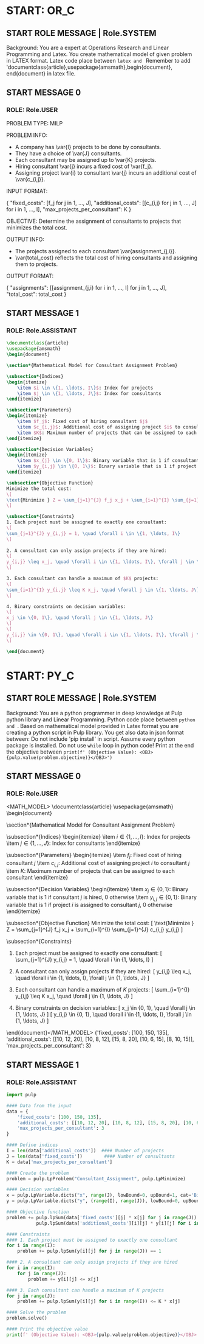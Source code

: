 # START: OR_C 
## START ROLE MESSAGE | Role.SYSTEM 
Background: You are a expert at Operations Research and Linear Programming and Latex. You create mathematical model of given problem in LATEX format. Latex code place between ```latex and ``` Remember to add 'documentclass{article},usepackage{amsmath},begin{document}, end{document} in latex file. 
## START MESSAGE 0 
### ROLE: Role.USER
<DESCRIPTION>
PROBLEM TYPE: MILP

PROBLEM INFO:

- A company has \var{I} projects to be done by consultants.
- They have a choice of \var{J} consultants.
- Each consultant may be assigned up to \var{K} projects. 
- Hiring consultant \var{j} incurs a fixed cost of \var{f_j}.
- Assigning project \var{i} to consultant \var{j} incurs an additional cost of \var{c_{i,j}}.

INPUT FORMAT: 

{
    "fixed_costs": [f_j for j in 1, ..., J],
    "additional_costs": [[c_{i,j} for j in 1, ..., J] for i in 1, ..., I],
    "max_projects_per_consultant": K
}

OBJECTIVE: Determine the assignment of consultants to projects that minimizes the total cost.

OUTPUT INFO:

- The projects assigned to each consultant \var{assignment_{j,i}}.
- \var{total_cost} reflects the total cost of hiring consultants and assigning them to projects.

OUTPUT FORMAT:

{
    "assignments": [[assignment_{j,i} for i in 1, ..., I] for j in 1, ..., J],
    "total_cost": total_cost
}
</DESCRIPTION>


## START MESSAGE 1 
### ROLE: Role.ASSISTANT
```latex
\documentclass{article}
\usepackage{amsmath}
\begin{document}

\section*{Mathematical Model for Consultant Assignment Problem}

\subsection*{Indices}
\begin{itemize}
    \item $i \in \{1, \ldots, I\}$: Index for projects
    \item $j \in \{1, \ldots, J\}$: Index for consultants
\end{itemize}

\subsection*{Parameters}
\begin{itemize}
    \item $f_j$: Fixed cost of hiring consultant $j$
    \item $c_{i,j}$: Additional cost of assigning project $i$ to consultant $j$
    \item $K$: Maximum number of projects that can be assigned to each consultant
\end{itemize}

\subsection*{Decision Variables}
\begin{itemize}
    \item $x_{j} \in \{0, 1\}$: Binary variable that is 1 if consultant $j$ is hired, 0 otherwise
    \item $y_{i,j} \in \{0, 1\}$: Binary variable that is 1 if project $i$ is assigned to consultant $j$, 0 otherwise
\end{itemize}

\subsection*{Objective Function}
Minimize the total cost:
\[
\text{Minimize } Z = \sum_{j=1}^{J} f_j x_j + \sum_{i=1}^{I} \sum_{j=1}^{J} c_{i,j} y_{i,j}
\]

\subsection*{Constraints}
1. Each project must be assigned to exactly one consultant:
\[
\sum_{j=1}^{J} y_{i,j} = 1, \quad \forall i \in \{1, \ldots, I\}
\]
  
2. A consultant can only assign projects if they are hired:
\[
y_{i,j} \leq x_j, \quad \forall i \in \{1, \ldots, I\}, \forall j \in \{1, \ldots, J\}
\]

3. Each consultant can handle a maximum of $K$ projects:
\[
\sum_{i=1}^{I} y_{i,j} \leq K x_j, \quad \forall j \in \{1, \ldots, J\}
\]

4. Binary constraints on decision variables:
\[
x_j \in \{0, 1\}, \quad \forall j \in \{1, \ldots, J\}
\]
\[
y_{i,j} \in \{0, 1\}, \quad \forall i \in \{1, \ldots, I\}, \forall j \in \{1, \ldots, J\}
\]

\end{document}
```

# START: PY_C 
## START ROLE MESSAGE | Role.SYSTEM 
Background: You are a python programmer in deep knowledge at Pulp python library and Linear Programming. Python code place between ```python and ```. Based on mathematical model provided in Latex format you are creating a python script in Pulp library. You get also data in json format between: <DATA></DATA> Do not include 'pip install' in script. Assume every python package is installed. Do not use `while` loop in python code! Print at the end the objective between <OBJ></OBJ> `print(f' (Objective Value): <OBJ>{pulp.value(problem.objective)}</OBJ>')` 
## START MESSAGE 0 
### ROLE: Role.USER
<MATH_MODEL>
\documentclass{article}
\usepackage{amsmath}
\begin{document}

\section*{Mathematical Model for Consultant Assignment Problem}

\subsection*{Indices}
\begin{itemize}
    \item $i \in \{1, \ldots, I\}$: Index for projects
    \item $j \in \{1, \ldots, J\}$: Index for consultants
\end{itemize}

\subsection*{Parameters}
\begin{itemize}
    \item $f_j$: Fixed cost of hiring consultant $j$
    \item $c_{i,j}$: Additional cost of assigning project $i$ to consultant $j$
    \item $K$: Maximum number of projects that can be assigned to each consultant
\end{itemize}

\subsection*{Decision Variables}
\begin{itemize}
    \item $x_{j} \in \{0, 1\}$: Binary variable that is 1 if consultant $j$ is hired, 0 otherwise
    \item $y_{i,j} \in \{0, 1\}$: Binary variable that is 1 if project $i$ is assigned to consultant $j$, 0 otherwise
\end{itemize}

\subsection*{Objective Function}
Minimize the total cost:
\[
\text{Minimize } Z = \sum_{j=1}^{J} f_j x_j + \sum_{i=1}^{I} \sum_{j=1}^{J} c_{i,j} y_{i,j}
\]

\subsection*{Constraints}
1. Each project must be assigned to exactly one consultant:
\[
\sum_{j=1}^{J} y_{i,j} = 1, \quad \forall i \in \{1, \ldots, I\}
\]
  
2. A consultant can only assign projects if they are hired:
\[
y_{i,j} \leq x_j, \quad \forall i \in \{1, \ldots, I\}, \forall j \in \{1, \ldots, J\}
\]

3. Each consultant can handle a maximum of $K$ projects:
\[
\sum_{i=1}^{I} y_{i,j} \leq K x_j, \quad \forall j \in \{1, \ldots, J\}
\]

4. Binary constraints on decision variables:
\[
x_j \in \{0, 1\}, \quad \forall j \in \{1, \ldots, J\}
\]
\[
y_{i,j} \in \{0, 1\}, \quad \forall i \in \{1, \ldots, I\}, \forall j \in \{1, \ldots, J\}
\]

\end{document}</MATH_MODEL>
<DATA>
{'fixed_costs': [100, 150, 135], 'additional_costs': [[10, 12, 20], [10, 8, 12], [15, 8, 20], [10, 6, 15], [8, 10, 15]], 'max_projects_per_consultant': 3}</DATA>


## START MESSAGE 1 
### ROLE: Role.ASSISTANT
```python
import pulp

#### Data from the input
data = {
    'fixed_costs': [100, 150, 135],
    'additional_costs': [[10, 12, 20], [10, 8, 12], [15, 8, 20], [10, 6, 15], [8, 10, 15]],
    'max_projects_per_consultant': 3
}

#### Define indices
I = len(data['additional_costs'])  #### Number of projects
J = len(data['fixed_costs'])        #### Number of consultants
K = data['max_projects_per_consultant']

#### Create the problem
problem = pulp.LpProblem("Consultant_Assignment", pulp.LpMinimize)

#### Decision variables
x = pulp.LpVariable.dicts("x", range(J), lowBound=0, upBound=1, cat='Binary')  #### Consultant hired
y = pulp.LpVariable.dicts("y", (range(I), range(J)), lowBound=0, upBound=1, cat='Binary')  #### Project assigned

#### Objective function
problem += pulp.lpSum(data['fixed_costs'][j] * x[j] for j in range(J)) + \
           pulp.lpSum(data['additional_costs'][i][j] * y[i][j] for i in range(I) for j in range(J))

#### Constraints
#### 1. Each project must be assigned to exactly one consultant
for i in range(I):
    problem += pulp.lpSum(y[i][j] for j in range(J)) == 1

#### 2. A consultant can only assign projects if they are hired
for i in range(I):
    for j in range(J):
        problem += y[i][j] <= x[j]

#### 3. Each consultant can handle a maximum of K projects
for j in range(J):
    problem += pulp.lpSum(y[i][j] for i in range(I)) <= K * x[j]

#### Solve the problem
problem.solve()

#### Print the objective value
print(f' (Objective Value): <OBJ>{pulp.value(problem.objective)}</OBJ>')
```


